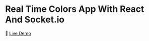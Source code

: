  # Real Time Colors App With React And Socket.io

:star2: [Live Demo](https://realtime-color-app.netlify.app/)
